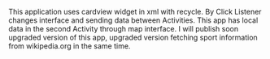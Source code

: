 This application uses cardview widget in xml with recycle. By Click Listener changes interface and sending data between Activities. 
This app has local data in the second Activity through map interface. I will publish soon upgraded version of this app, upgraded version fetching sport information from wikipedia.org in the same time. 
